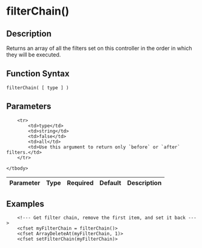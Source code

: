 # filterChain()

## Description
Returns an array of all the filters set on this controller in the order in which they will be executed.

## Function Syntax
	filterChain( [ type ] )


## Parameters
<table>
	<thead>
		<tr>
			<th>Parameter</th>
			<th>Type</th>
			<th>Required</th>
			<th>Default</th>
			<th>Description</th>
		</tr>
	</thead>
	<tbody>
		
		<tr>
			<td>type</td>
			<td>string</td>
			<td>false</td>
			<td>all</td>
			<td>Use this argument to return only `before` or `after` filters.</td>
		</tr>
		
	</tbody>
</table>


## Examples
	
		<!--- Get filter chain, remove the first item, and set it back --->
		<cfset myFilterChain = filterChain()>
		<cfset ArrayDeleteAt(myFilterChain, 1)>
		<cfset setFilterChain(myFilterChain)>
